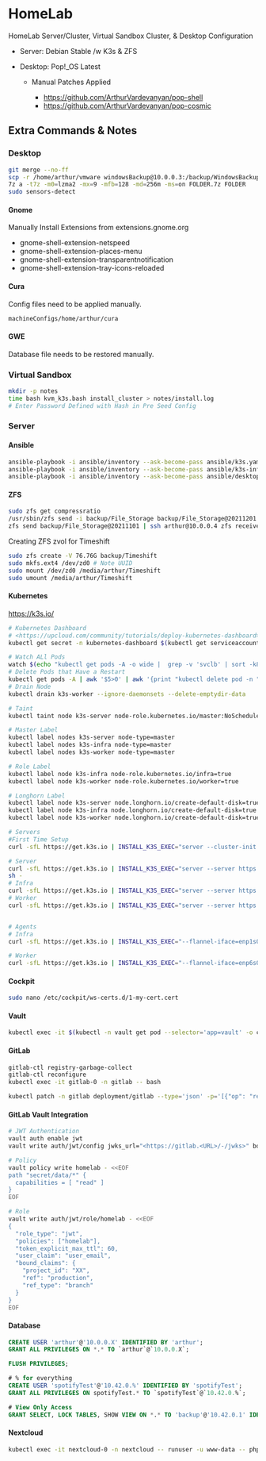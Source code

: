 # HomeLab

HomeLab Server/Cluster, Virtual Sandbox Cluster, & Desktop Configuration

- Server: Debian Stable /w K3s & ZFS
- Desktop: Pop!_OS Latest

  - Manual Patches Applied

    - <https://github.com/ArthurVardevanyan/pop-shell>
    - <https://github.com/ArthurVardevanyan/pop-cosmic>

## Extra Commands & Notes

### Desktop

```bash
git merge --no-ff
scp -r /home/arthur/vmware windowsBackup@10.0.0.3:/backup/WindowsBackup/vmware
7z a -t7z -m0=lzma2 -mx=9 -mfb=128 -md=256m -ms=on FOLDER.7z FOLDER
sudo sensors-detect
```

#### Gnome

Manually Install Extensions from extensions.gnome.org

- gnome-shell-extension-netspeed
- gnome-shell-extension-places-menu
- gnome-shell-extension-transparentnotification
- gnome-shell-extension-tray-icons-reloaded

#### Cura

Config files need to be applied manually.

```bash
machineConfigs/home/arthur/cura
```

#### GWE

Database file needs to be restored manually.

### Virtual Sandbox

```bash
mkdir -p notes
time bash kvm_k3s.bash install_cluster > notes/install.log
# Enter Password Defined with Hash in Pre Seed Config
```

### Server

#### Ansible

```bash
ansible-playbook -i ansible/inventory --ask-become-pass ansible/k3s.yaml --ask-pass --check
ansible-playbook -i ansible/inventory --ask-become-pass ansible/k3s-infra.yaml --ask-pass --check
ansible-playbook -i ansible/inventory --ask-become-pass ansible/desktop.yaml --ask-pass --check
```

#### ZFS

```bash
sudo zfs get compressratio
/usr/sbin/zfs send -i backup/File_Storage backup/File_Storage@20211201 | pv | ssh arthur@10.0.0.4 /usr/sbin/zfs receive -F backup/File_Storage
zfs send backup/File_Storage@20211101 | ssh arthur@10.0.0.4 zfs receive -F backup/File_Storage
```

Creating ZFS zvol for Timeshift

```bash
sudo zfs create -V 76.76G backup/Timeshift
sudo mkfs.ext4 /dev/zd0 # Note UUID
sudo mount /dev/zd0 /media/arthur/Timeshift
sudo umount /media/arthur/Timeshift
```

#### Kubernetes

<https://k3s.io/>

```bash
# Kubernetes Dashboard
# <https://upcloud.com/community/tutorials/deploy-kubernetes-dashboard>
kubectl get secret -n kubernetes-dashboard $(kubectl get serviceaccount admin-user -n kubernetes-dashboard -o jsonpath="{.secrets[0].name}") -o jsonpath="{.data.token}" | base64 --decode

# Watch ALl Pods
watch $(echo "kubectl get pods -A -o wide |  grep -v 'svclb' | sort -k8 -r")
# Delete Pods that Have a Restart
kubectl get pods -A | awk '$5>0' | awk '{print "kubectl delete pod -n " $1 " " $2}' | bash -
# Drain Node
kubectl drain k3s-worker --ignore-daemonsets --delete-emptydir-data

# Taint
kubectl taint node k3s-server node-role.kubernetes.io/master:NoSchedule

# Master Label
kubectl label nodes k3s-server node-type=master
kubectl label nodes k3s-infra node-type=master
kubectl label nodes k3s-worker node-type=master

# Role Label
kubectl label node k3s-infra node-role.kubernetes.io/infra=true
kubectl label node k3s-worker node-role.kubernetes.io/worker=true

# Longhorn Label
kubectl label node k3s-server node.longhorn.io/create-default-disk=true
kubectl label node k3s-infra node.longhorn.io/create-default-disk=true
kubectl label node k3s-worker node.longhorn.io/create-default-disk=true

# Servers
#First Time Setup
curl -sfL https://get.k3s.io | INSTALL_K3S_EXEC="server --cluster-init  --tls-san 10.0.0.100 --tls-san k3s.<URL>.com --disable traefik --flannel-iface=enp1s0 --kubelet-arg system-reserved=cpu=250m,memory=500Mi --kubelet-arg kube-reserved=cpu=500m,memory=1Gi" INSTALL_K3S_CHANNEL=v1.22

# Server
curl -sfL https://get.k3s.io | INSTALL_K3S_EXEC="server --server https://:6443 --disable traefik --flannel-iface=enp1s0 --kubelet-arg system-reserved=cpu=250m,memory=500Mi --kubelet-arg kube-reserved=cpu=500m,memory=1Gi" INSTALL_K3S_CHANNEL=v1.22 sh -
sh -
# Infra
curl -sfL https://get.k3s.io | INSTALL_K3S_EXEC="server --server https://:6443 --disable traefik --flannel-iface=enp1s0 --kubelet-arg system-reserved=cpu=250m,memory=500Mi --kubelet-arg kube-reserved=cpu=250,memory=1Gi" INSTALL_K3S_CHANNEL=v1.22 sh -
# Worker
curl -sfL https://get.k3s.io | INSTALL_K3S_EXEC="server --server https://:6443 --disable traefik --flannel-iface=enp6s0 --kubelet-arg system-reserved=cpu=250m,memory=500Mi --kubelet-arg kube-reserved=cpu=500m,memory=1Gi" INSTALL_K3S_CHANNEL=v1.22 sh -


# Agents
# Infra
curl -sfL https://get.k3s.io | INSTALL_K3S_EXEC="--flannel-iface=enp1s0 --kubelet-arg system-reserved=cpu=250m,memory=500Mi --kubelet-arg kube-reserved=cpu=250m,memory=500Mi" K3S_URL=https://10.0.0.5:6443 K3S_TOKEN=$K3S_TOKEN INSTALL_K3S_CHANNEL=v1.22 sh -

# Worker
curl -sfL https://get.k3s.io | INSTALL_K3S_EXEC="--flannel-iface=enp6s0 --kubelet-arg system-reserved=cpu=250m,memory=500Mi --kubelet-arg kube-reserved=cpu=250m,memory=500Mi" K3S_URL=https://10.0.0.5:6443 K3S_TOKEN=$K3S_TOKEN INSTALL_K3S_CHANNEL=v1.22 sh -
```

#### Cockpit

```bash
sudo nano /etc/cockpit/ws-certs.d/1-my-cert.cert
```

#### Vault

```bash
kubectl exec -it $(kubectl -n vault get pod --selector='app=vault' -o custom-columns="-:metadata.name" --no-headers) -n vault -- vault operator unseal --tls-skip-verify
```

#### GitLab

```bash
gitlab-ctl registry-garbage-collect
gitlab-ctl reconfigure
kubectl exec -it gitlab-0 -n gitlab -- bash

kubectl patch -n gitlab deployment/gitlab --type='json' -p='[{"op": "replace", "path": "/spec/template/spec/containers/0/image", "value": "gitlab/gitlab-ce:XX.X.X-ce.0"}]'
```

#### GitLab Vault Integration

```bash
# JWT Authentication
vault auth enable jwt
vault write auth/jwt/config jwks_url="<https://gitlab.<URL>/-/jwks>" bound_issuer="gitlab.<URL>"

# Policy
vault policy write homelab - <<EOF
path "secret/data/*" {
  capabilities = [ "read" ]
}
EOF

# Role
vault write auth/jwt/role/homelab - <<EOF
{
  "role_type": "jwt",
  "policies": ["homelab"],
  "token_explicit_max_ttl": 60,
  "user_claim": "user_email",
  "bound_claims": {
    "project_id": "XX",
    "ref": "production",
    "ref_type": "branch"
  }
}
EOF
```

#### Database

```sql
CREATE USER 'arthur'@'10.0.0.X' IDENTIFIED BY 'arthur';
GRANT ALL PRIVILEGES ON *.* TO `arthur`@`10.0.0.X`;

FLUSH PRIVILEGES;

# % for everything
CREATE USER 'spotifyTest'@'10.42.0.%' IDENTIFIED BY 'spotifyTest';
GRANT ALL PRIVILEGES ON spotifyTest.* TO `spotifyTest`@`10.42.0.%`;

# View Only Access
GRANT SELECT, LOCK TABLES, SHOW VIEW ON *.* TO 'backup'@'10.42.0.1' IDENTIFIED BY 'backup';
```

#### Nextcloud

```bash
kubectl exec -it nextcloud-0 -n nextcloud -- runuser -u www-data -- php -f /var/www/html/occ
```
